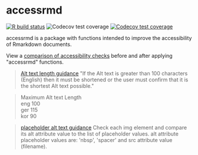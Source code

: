 # accessrmd

<!-- badges: start -->
[![R build status](https://github.com/datasciencecampus/accessrmd/workflows/R-CMD-check/badge.svg)](https://github.com/datasciencecampus/accessrmd/actions) ![Codecov test coverage](https://codecov.io/gh/datasciencecampus/accessrmd/branch/master/graph/badge.svg)
[![Codecov test coverage](https://codecov.io/gh/datasciencecampus/accessrmd/branch/main/graph/badge.svg)](https://codecov.io/gh/datasciencecampus/accessrmd?branch=main)
<!-- badges: end -->

accessrmd is a package with functions intended to improve the accessibility of Rmarkdown documents. 

View a [comparison of accessibility checks](https://datasciencecampus.github.io/accessrmd/)
before and after applying "accessrmd" functions.


> [Alt text length guidance](https://www.w3.org/WAI/GL/WCAG20/tests/test3.html)
"If the Alt text is greater than 100 characters (English) then it must be
shortened or the user must confirm that it is the shortest Alt text possible."

> Maximum Alt text Length  
eng	100  
ger	115  
kor	90  

> [placeholder alt text guidance](https://www.w3.org/WAI/GL/WCAG20/tests/test6.html)
Check each img element and compare its alt attribute value to the list of placeholder values.
alt attribute placeholder values are: 'nbsp', 'spacer' and src attribute value (filename).
